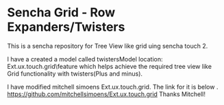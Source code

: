 # Sencha Grid - Row Expanders/Twisters

This is a sencha repository for Tree View like grid uing
sencha touch 2.

I have a created a model called twistersModel location: Ext.ux.touch.grid\feature
which helps achieve the required tree view like Grid functionality with twisters(Plus and minus).

I have modified mitchell simoens Ext.ux.touch.grid. 
The link for it is below .
https://github.com/mitchellsimoens/Ext.ux.touch.grid Thanks Mitchell!
